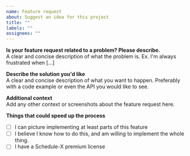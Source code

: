 ```yaml
---
name: Feature request
about: Suggest an idea for this project
title: ""
labels: ""
assignees: ""
---
```


**Is your feature request related to a problem? Please describe.**  
A clear and concise description of what the problem is. Ex. I'm always frustrated when [...]

**Describe the solution you'd like**  
A clear and concise description of what you want to happen. Preferably with a code example or even the API you would 
like to see.

**Additional context**  
Add any other context or screenshots about the feature request here.

**Things that could speed up the process**
- [ ] I can picture implementing at least parts of this feature
- [ ] I believe I know how to do this, and am willing to implement the whole thing.
- [ ] I have a Schedule-X premium license
